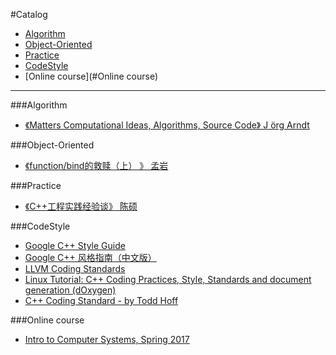 #Catalog
* [Algorithm](#Algorithm)
* [Object-Oriented](#Object-Oriented)
* [Practice](#Practice)
* [CodeStyle](#CodeStyle)
* [Online course](#Online course)
___
###Algorithm

* [《Matters Computational Ideas, Algorithms, Source Code》 J ̈org Arndt](http://www.jjj.de/fxt/fxtbook.pdf)

###Object-Oriented

* [《function/bind的救赎（上） 》 孟岩](http://blog.csdn.net/myan/article/details/5928531)


###Practice

* [《C++工程实践经验谈》 陈硕](https://cloud.github.com/downloads/chenshuo/documents/CppPractice.pdf)

###CodeStyle

* [Google C++ Style Guide](https://google.github.io/styleguide/cppguide.html)
* [Google C++ 风格指南（中文版）](http://zh-google-styleguide.readthedocs.io/en/latest/google-cpp-styleguide/contents/)
* [LLVM Coding Standards](http://llvm.org/docs/CodingStandards.html#hl_dontinclude)
* [Linux Tutorial: C++ Coding Practices, Style, Standards and document generation (dOxygen)](http://www.yolinux.com/TUTORIALS/LinuxTutorialC++CodingStyle.html#STYLE)
* [C++ Coding Standard - by Todd Hoff](http://www.possibility.com/Cpp/CppCodingStandard.html)


###Online course

* [Intro to Computer Systems, Spring 2017](http://www.cs.cmu.edu/~./213/schedule.html)
